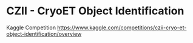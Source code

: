 # CZII - CryoET Object Identification
Kaggle Competition
https://www.kaggle.com/competitions/czii-cryo-et-object-identification/overview
